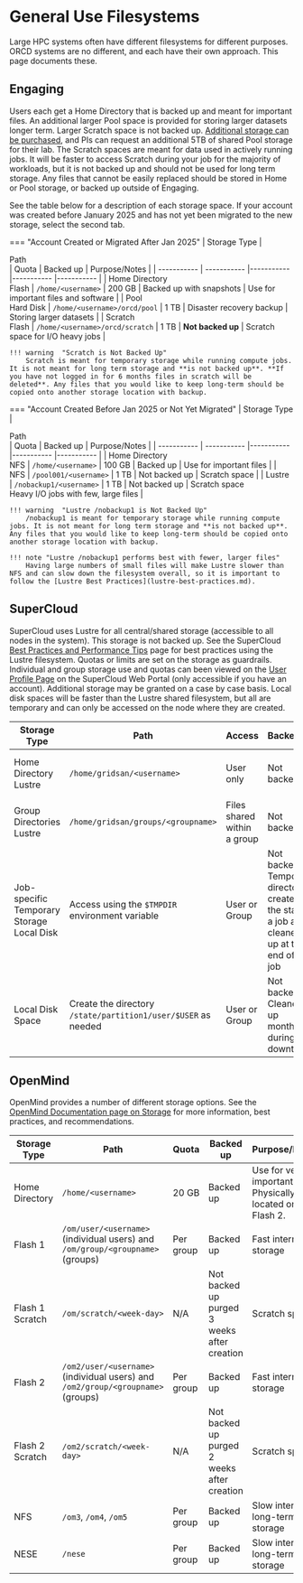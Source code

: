 # General Use Filesystems

Large HPC systems often have different filesystems for different purposes. ORCD systems are no different, and each have their own approach. This page documents these.

## Engaging

Users each get a Home Directory that is backed up and meant for important files. An additional larger Pool space is provided for storing larger datasets longer term. Larger Scratch space is not backed up. [Additional storage can be purchased](project-filesystems.md), and PIs can request an additional 5TB of shared Pool storage for their lab. The Scratch spaces are meant for data used in actively running jobs. It will be faster to access Scratch during your job for the majority of workloads, but it is not backed up and should not be used for long term storage. Any files that cannot be easily replaced should be stored in Home or Pool storage, or backed up outside of Engaging.

See the table below for a description of each storage space. If your account was created before January 2025 and has not yet been migrated to the new storage, select the second tab.

=== "Account Created or Migrated After Jan 2025"
    | Storage Type      | <div style="width:18em">Path</div> | Quota | Backed up | Purpose/Notes |
    | ----------- | ----------- |----------- |----------- |----------- |
    | Home Directory <br> Flash  | `/home/<username>` | 200 GB | Backed up with snapshots | Use for important files and software |
    | Pool <br> Hard Disk | `/home/<username>/orcd/pool` | 1 TB | Disaster recovery backup | Storing larger datasets |
    | Scratch <br> Flash | `/home/<username>/orcd/scratch` | 1 TB | **Not backed up** | Scratch space for I/O heavy jobs |

    !!! warning  "Scratch is Not Backed Up"
        Scratch is meant for temporary storage while running compute jobs. It is not meant for long term storage and **is not backed up**. **If you have not logged in for 6 months files in scratch will be deleted**. Any files that you would like to keep long-term should be copied onto another storage location with backup.
=== "Account Created Before Jan 2025 or Not Yet Migrated"
    | Storage Type      | <div style="width:12em">Path</div> | Quota | Backed up | Purpose/Notes |
    | ----------- | ----------- |----------- |----------- |----------- |
    | Home Directory <br> NFS  | `/home/<username>` | 100 GB | Backed up | Use for important files |
    | NFS | `/pool001/<username>` | 1 TB | Not backed up | Scratch space |
    | Lustre | `/nobackup1/<username>` | 1 TB | Not backed up | Scratch space <br> Heavy I/O jobs with few, large files |

    !!! warning  "Lustre /nobackup1 is Not Backed Up"
        /nobackup1 is meant for temporary storage while running compute jobs. It is not meant for long term storage and **is not backed up**. Any files that you would like to keep long-term should be copied onto another storage location with backup.

    !!! note "Lustre /nobackup1 performs best with fewer, larger files"
        Having large numbers of small files will make Lustre slower than NFS and can slow down the filesystem overall, so it is important to follow the [Lustre Best Practices](lustre-best-practices.md).

## SuperCloud

SuperCloud uses Lustre for all central/shared storage (accessible to all nodes in the system). This storage is not backed up. See the SuperCloud [Best Practices and Performance Tips](https://supercloud.mit.edu/best-practices-and-performance-tips) page for best practices using the Lustre filesystem. Quotas or limits are set on the storage as guardrails. Individual and group storage use and quotas can been viewed on the [User Profile Page](https://txe1-portal.mit.edu/profile/user_profile.php) on the SuperCloud Web Portal (only accessible if you have an account). Additional storage may be granted on a case by case basis. Local disk spaces will be faster than the Lustre shared filesystem, but all are temporary and can only be accessed on the node where they are created.

| Storage Type      | Path | Access | Backed up | Limits |
| ----------- | ----------- |----------- |----------- |----------- |
| Home Directory <br> Lustre  | `/home/gridsan/<username>` | User only | Not backed up | See [User Profile Page](https://txe1-portal.mit.edu/profile/user_profile.php) |
| Group Directories <br> Lustre | `/home/gridsan/groups/<groupname>` | Files shared within a group | Not backed up | See [User Profile Page](https://txe1-portal.mit.edu/profile/user_profile.php) |
| Job-specific Temporary Storage <br> Local Disk | Access using the `$TMPDIR` environment variable | User or Group | Not backed up <br>  Temporary directory created at the start of a job and cleaned up at the end of the job | NA |
| Local Disk Space | Create the directory `/state/partition1/user/$USER` as needed | User or Group | Not backed up <br> Cleaned up monthly during downtimes | NA |

## OpenMind

OpenMind provides a number of different storage options. See the [OpenMind Documentation page on Storage](https://github.mit.edu/MGHPCC/OpenMind/wiki/Which-directory-should-I-use%3F) for more information, best practices, and recommendations.

| Storage Type      | Path | Quota | Backed up | Purpose/Notes |
| ----------- | ----------- |----------- |----------- |----------- |
| Home Directory | `/home/<username>` | 20 GB | Backed up | Use for very important files. Physically located on Flash 2. |
| Flash 1 |  `/om/user/<username>` (individual users) and `/om/group/<groupname>` (groups) | Per group | Backed up | Fast internal storage |
| Flash 1 Scratch | `/om/scratch/<week-day>` | N/A | Not backed up <br> purged 3 weeks after creation | Scratch space |
| Flash 2 | `/om2/user/<username>` (individual users) and `/om2/group/<groupname>` (groups) | Per group | Backed up | Fast internal storage |
| Flash 2 Scratch | `/om2/scratch/<week-day>` | N/A | Not backed up <br> purged 2 weeks after creation | Scratch space |
| NFS | `/om3`, `/om4`, `/om5` | Per group | Backed up | Slow internal long-term storage |
| NESE | `/nese` | Per group | Backed up | Slow internal long-term storage |
